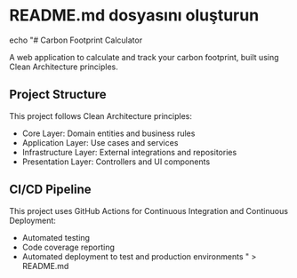# README.md dosyasını oluşturun
echo "# Carbon Footprint Calculator

A web application to calculate and track your carbon footprint, built using Clean Architecture principles.

## Project Structure

This project follows Clean Architecture principles:

- Core Layer: Domain entities and business rules
- Application Layer: Use cases and services
- Infrastructure Layer: External integrations and repositories
- Presentation Layer: Controllers and UI components

## CI/CD Pipeline

This project uses GitHub Actions for Continuous Integration and Continuous Deployment:

- Automated testing
- Code coverage reporting
- Automated deployment to test and production environments
" > README.md